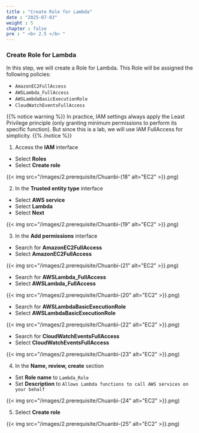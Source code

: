 ```yaml
---
title : "Create Role for Lambda"
date : "2025-07-03"
weight : 5
chapter : false
pre : " <b> 2.5 </b> "
---
```


### Create Role for Lambda

In this step, we will create a Role for Lambda. This Role will be assigned the following policies:

- `AmazonEC2FullAccess`
- `AWSLambda_FullAccess`
- `AWSLambdaBasicExecutionRole`
- `CloudWatchEventsFullAccess`

{{% notice warning %}}
In practice, IAM settings always apply the Least Privilege principle (only granting minimum permissions to perform its specific function). But since this is a lab, we will use IAM FullAccess for simplicity.
{{% /notice %}}

1. Access the **IAM** interface
- Select **Roles**
- Select **Create role**

{{< img src="/images/2.prerequisite/Chuanbi-(18" alt="EC2" >}}.png)

2. In the **Trusted entity type** interface
- Select **AWS service**
- Select **Lambda**
- Select **Next**

{{< img src="/images/2.prerequisite/Chuanbi-(19" alt="EC2" >}}.png)

3. In the **Add permissions** interface
- Search for **AmazonEC2FullAccess**
- Select **AmazonEC2FullAccess**

{{< img src="/images/2.prerequisite/Chuanbi-(21" alt="EC2" >}}.png)

- Search for **AWSLambda_FullAccess**
- Select **AWSLambda_FullAccess**

{{< img src="/images/2.prerequisite/Chuanbi-(20" alt="EC2" >}}.png)

- Search for **AWSLambdaBasicExecutionRole**
- Select **AWSLambdaBasicExecutionRole**

{{< img src="/images/2.prerequisite/Chuanbi-(22" alt="EC2" >}}.png)

- Search for **CloudWatchEventsFullAccess**
- Select **CloudWatchEventsFullAccess**

{{< img src="/images/2.prerequisite/Chuanbi-(23" alt="EC2" >}}.png)

4. In the **Name, review, create** section
- Set **Role name** to `Lambda_Role`
- Set **Description** to `Allows Lambda functions to call AWS services on your behalf`

{{< img src="/images/2.prerequisite/Chuanbi-(24" alt="EC2" >}}.png)

5. Select **Create role**

{{< img src="/images/2.prerequisite/Chuanbi-(25" alt="EC2" >}}.png)